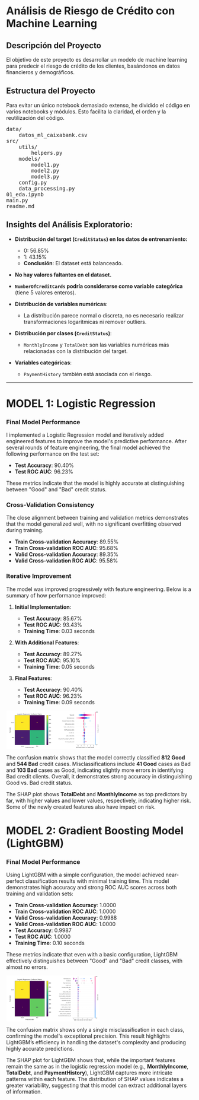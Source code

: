 # Análisis de Riesgo de Crédito con Machine Learning

## Descripción del Proyecto

El objetivo de este proyecto es desarrollar un modelo de machine learning para predecir el riesgo de crédito de los clientes, basándonos en datos financieros y demográficos.

## Estructura del Proyecto

Para evitar un único notebook demasiado extenso, he dividido el código en varios notebooks y módulos. Esto facilita la claridad, el orden y la reutilización del código.

<pre style="font-size:14px;">
data/
    datos_ml_caixabank.csv
src/
    utils/
        helpers.py
    models/
        model1.py
        model2.py
        model3.py
    config.py
    data_processing.py
01_eda.ipynb
main.py
readme.md
</pre>

## Insights del Análisis Exploratorio:

- **Distribución del target (`CreditStatus`) en los datos de entrenamiento:**
  - 0: 56.85%
  - 1: 43.15%
  - **Conclusión**: El dataset está balanceado.

- **No hay valores faltantes en el dataset.**

- **`NumberOfCreditCards` podría considerarse como variable categórica** (tiene 5 valores enteros).

- **Distribución de variables numéricas**:
  - La distribución parece normal o discreta, no es necesario realizar transformaciones logarítmicas ni remover outliers.

- **Distribución por clases (`CreditStatus`)**:
  - `MonthlyIncome` y `TotalDebt` son las variables numéricas más relacionadas con la distribución del target.

- **Variables categóricas**:
  - `PaymentHistory` también está asociada con el riesgo.

---

# MODEL 1: Logistic Regression 

### Final Model Performance

I implemented a Logistic Regression model and iteratively added engineered features to improve the model's predictive performance. After several rounds of feature engineering, the final model achieved the following performance on the test set:

- **Test Accuracy**: 90.40%
- **Test ROC AUC**: 96.23%

These metrics indicate that the model is highly accurate at distinguishing between "Good" and "Bad" credit status.

### Cross-Validation Consistency

The close alignment between training and validation metrics demonstrates that the model generalized well, with no significant overfitting observed during training.

- **Train Cross-validation Accuracy**: 89.55%
- **Train Cross-validation ROC AUC**: 95.68%
- **Valid Cross-validation Accuracy**: 89.35%
- **Valid Cross-validation ROC AUC**: 95.58%

### Iterative Improvement

The model was improved progressively with feature engineering. Below is a summary of how performance improved:

1. **Initial Implementation**:
   - **Test Accuracy**: 85.67%
   - **Test ROC AUC**: 93.43%
   - **Training Time**: 0.03 seconds

2. **With Additional Features**:
   - **Test Accuracy**: 89.27%
   - **Test ROC AUC**: 95.10%
   - **Training Time**: 0.05 seconds

3. **Final Features**:
   - **Test Accuracy**: 90.40%
   - **Test ROC AUC**: 96.23%
   - **Training Time**: 0.09 seconds

<div style="display: flex; justify-content: space-between; width:50%">
    <img src="results/lr_confusion_matrix.png" alt="Confusion Matrix" style="width:55%;">
    <img src="results/lr_shap_summary.png" alt="Shap Plot" style="width:45%;">
</div>

The confusion matrix shows that the model correctly classified **812 Good** and **544 Bad** credit cases. Misclassifications include **41 Good** cases as Bad and **103 Bad** cases as Good, indicating slightly more errors in identifying Bad credit clients. Overall, it demonstrates strong accuracy in distinguishing Good vs. Bad credit status.

The SHAP plot shows **TotalDebt** and **MonthlyIncome** as top predictors by far, with higher values and lower values, respectively, indicating higher risk. Some of the newly created features also have impact on risk.

# MODEL 2: Gradient Boosting Model (LightGBM)

### Final Model Performance

Using LightGBM with a simple configuration, the model achieved near-perfect classification results with minimal training time. This model demonstrates high accuracy and strong ROC AUC scores across both training and validation sets:

- **Train Cross-validation Accuracy**: 1.0000
- **Train Cross-validation ROC AUC**: 1.0000
- **Valid Cross-validation Accuracy**: 0.9988
- **Valid Cross-validation ROC AUC**: 1.0000
- **Test Accuracy**: 0.9987
- **Test ROC AUC**: 1.0000
- **Training Time**: 0.10 seconds

These metrics indicate that even with a basic configuration, LightGBM effectively distinguishes between "Good" and "Bad" credit classes, with almost no errors.

<div style="display: flex; justify-content: space-between; width:50%">
    <img src="results/lgb_confusion_matrix.png" alt="Confusion Matrix" style="width:55%;">
    <img src="results/lgb_shap_summary.png" alt="Shap Plot" style="width:45%;">
</div>


The confusion matrix shows only a single misclassification in each class, confirming the model's exceptional precision. This result highlights LightGBM’s efficiency in handling the dataset's complexity and producing highly accurate predictions.

The SHAP plot for LightGBM shows that, while the important features remain the same as in the logistic regression model (e.g., **MonthlyIncome**, **TotalDebt**, and **PaymentHistory**), LightGBM captures more intricate patterns within each feature. The distribution of SHAP values indicates a greater variability, suggesting that this model can extract additional layers of information.



